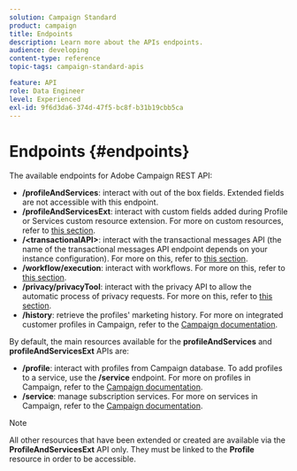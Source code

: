 ```yaml
---
solution: Campaign Standard
product: campaign
title: Endpoints
description: Learn more about the APIs endpoints.
audience: developing
content-type: reference
topic-tags: campaign-standard-apis

feature: API
role: Data Engineer
level: Experienced
exl-id: 9f6d3da6-374d-47f5-bc8f-b31b19cbb5ca
---
```

# Endpoints {#endpoints}

The available endpoints for Adobe Campaign REST API:

* **/profileAndServices**: interact with out of the box fields. Extended fields are not accessible with this endpoint.
* **/profileAndServicesExt**: interact with custom fields added during Profile or Services custom resource extension. For more on custom resources, refer to [this section](../../api/using/custom-resources.md).
* **/&lt;transactionalAPI&gt;**: interact with the transactional messages API (the name of the transactional messages API endpoint depends on your instance configuration). For more on this, refer to [this section](../../api/using/managing-transactional-messages.md).
* **/workflow/execution**: interact with workflows. For more on this, refer to [this section](../../api/using/controlling-a-workflow.md).
* **/privacy/privacyTool**: interact with the privacy API to allow the automatic process of privacy requests. For more on this, refer to [this section](../../api/using/creating-a-privacy-request.md).
* **/history**: retrieve the profiles' marketing history. For more on integrated customer profiles in Campaign, refer to the [Campaign documentation](https://helpx.adobe.com/campaign/standard/audiences/using/integrated-customer-profile.html).

By default, the main resources available for the **profileAndServices** and **profileAndServicesExt** APIs are:

* **/profile**: interact with profiles from Campaign database. To add profiles to a service, use the **/service** endpoint. For more on profiles in Campaign, refer to the [Campaign documentation](https://helpx.adobe.com/campaign/standard/audiences/using/about-profiles.html).
* **/service**: manage subscription services. For more on services in Campaign, refer to the [Campaign documentation](https://helpx.adobe.com/campaign/standard/audiences/using/creating-a-service.html).

>[!NOTE]
>
>All other resources that have been extended or created are available via the **ProfileAndServicesExt** API only. They must be linked to the **Profile** resource in order to be accessible.
